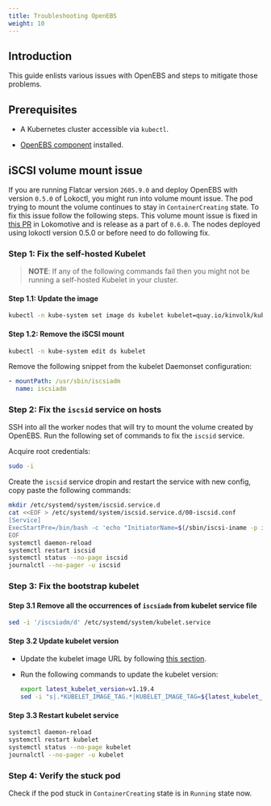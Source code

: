 ```yaml
---
title: Troubleshooting OpenEBS
weight: 10
---
```


## Introduction

This guide enlists various issues with OpenEBS and steps to mitigate those problems.

## Prerequisites

* A Kubernetes cluster accessible via `kubectl`.

* [OpenEBS component](../../configuration-reference/components/openebs-operator) installed.

## iSCSI volume mount issue

If you are running Flatcar version `2605.9.0` and deploy OpenEBS with version `0.5.0` of Lokoctl,
you might run into volume mount issue. The pod trying to mount the volume continues to stay in
`ContainerCreating` state. To fix this issue follow the following steps. This volume mount issue is
fixed in [this PR](https://github.com/kinvolk/lokomotive/pull/1266) in Lokomotive and is release as
a part of `0.6.0`. The nodes deployed using lokoctl version 0.5.0 or before need to do following
fix.

### Step 1: Fix the self-hosted Kubelet

> **NOTE**: If any of the following commands fail then you might not be running a self-hosted
> Kubelet in your cluster.

#### Step 1.1: Update the image

```bash
kubectl -n kube-system set image ds kubelet kubelet=quay.io/kinvolk/kubelet:v1.19.4
```

#### Step 1.2: Remove the iSCSI mount

```bash
kubectl -n kube-system edit ds kubelet
```

Remove the following snippet from the kubelet Daemonset configuration:

```yaml
- mountPath: /usr/sbin/iscsiadm
  name: iscsiadm
```

### Step 2: Fix the `iscsid` service on hosts

SSH into all the worker nodes that will try to mount the volume created by OpenEBS. Run the
following set of commands to fix the `iscsid` service.

Acquire root credentials:

```bash
sudo -i
```

Create the `iscsid` service dropin and restart the service with new config, copy paste the following commands:

```bash
mkdir /etc/systemd/system/iscsid.service.d
cat <<EOF > /etc/systemd/system/iscsid.service.d/00-iscsid.conf
[Service]
ExecStartPre=/bin/bash -c 'echo "InitiatorName=$(/sbin/iscsi-iname -p iqn.2020-01.io.kinvolk:01)" > /etc/iscsi/initiatorname.iscsi'
EOF
systemctl daemon-reload
systemctl restart iscsid
systemctl status --no-page iscsid
journalctl --no-pager -u iscsid
```

### Step 3: Fix the bootstrap kubelet

#### Step 3.1 Remove all the occurrences of `iscsiadm` from kubelet service file

```bash
sed -i '/iscsiadm/d' /etc/systemd/system/kubelet.service
```

#### Step 3.2 Update kubelet version

- Update the kubelet image URL by following [this section](update-bootstrap-kubelet.md#step-31-update-kubelet-image-url).
- Run the following commands to update the kubelet version:

  ```bash
  export latest_kubelet_version=v1.19.4
  sed -i "s|.*KUBELET_IMAGE_TAG.*|KUBELET_IMAGE_TAG=${latest_kubelet_version}|g" /etc/kubernetes/kubelet.env
  ```

#### Step 3.3 Restart kubelet service

```bash
systemctl daemon-reload
systemctl restart kubelet
systemctl status --no-page kubelet
journalctl --no-pager -u kubelet
```

### Step 4: Verify the stuck pod

Check if the pod stuck in `ContainerCreating` state is in `Running` state now.
